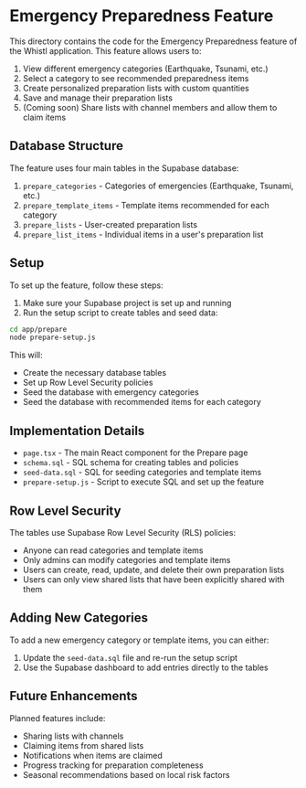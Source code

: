 # Emergency Preparedness Feature

This directory contains the code for the Emergency Preparedness feature of the Whistl application. This feature allows users to:

1. View different emergency categories (Earthquake, Tsunami, etc.)
2. Select a category to see recommended preparedness items
3. Create personalized preparation lists with custom quantities
4. Save and manage their preparation lists
5. (Coming soon) Share lists with channel members and allow them to claim items

## Database Structure

The feature uses four main tables in the Supabase database:

1. `prepare_categories` - Categories of emergencies (Earthquake, Tsunami, etc.)
2. `prepare_template_items` - Template items recommended for each category
3. `prepare_lists` - User-created preparation lists
4. `prepare_list_items` - Individual items in a user's preparation list

## Setup

To set up the feature, follow these steps:

1. Make sure your Supabase project is set up and running
2. Run the setup script to create tables and seed data:

```bash
cd app/prepare
node prepare-setup.js
```

This will:
- Create the necessary database tables
- Set up Row Level Security policies
- Seed the database with emergency categories
- Seed the database with recommended items for each category

## Implementation Details

- `page.tsx` - The main React component for the Prepare page
- `schema.sql` - SQL schema for creating tables and policies
- `seed-data.sql` - SQL for seeding categories and template items
- `prepare-setup.js` - Script to execute SQL and set up the feature

## Row Level Security

The tables use Supabase Row Level Security (RLS) policies:

- Anyone can read categories and template items
- Only admins can modify categories and template items
- Users can create, read, update, and delete their own preparation lists
- Users can only view shared lists that have been explicitly shared with them

## Adding New Categories

To add a new emergency category or template items, you can either:

1. Update the `seed-data.sql` file and re-run the setup script
2. Use the Supabase dashboard to add entries directly to the tables

## Future Enhancements

Planned features include:

- Sharing lists with channels
- Claiming items from shared lists
- Notifications when items are claimed
- Progress tracking for preparation completeness
- Seasonal recommendations based on local risk factors 